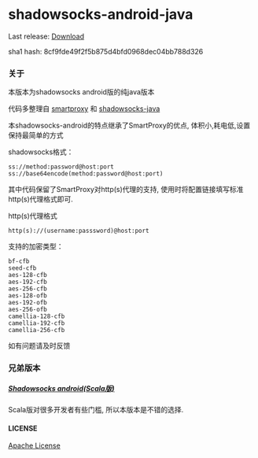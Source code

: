 # shadowsocks-android-java

Last release: [Download](https://github.com/dawei101/shadowsocks-android-java/releases/download/1.0/shadowsocks-vpnmore1.0.apk)

sha1 hash: 8cf9fde49f2f5b875d4bfd0968dec04bb788d326

### 关于

本版本为shadowsocks android版的纯java版本

代码多整理自 [smartproxy](https://github.com/hedaode/SmartProxy) 和 [shadowsocks-java](https://github.com/blakey22/shadowsocks-java)

本shadowsocks-android的特点继承了SmartProxy的优点, 体积小,耗电低,设置保持最简单的方式

shadowsocks格式：

```
ss://method:password@host:port
ss://base64encode(method:password@host:port)
```

其中代码保留了SmartProxy对http(s)代理的支持, 使用时将配置链接填写标准http(s)代理格式即可.

http(s)代理格式
```
http(s)://(username:passsword)@host:port
```
支持的加密类型：
```
bf-cfb
seed-cfb
aes-128-cfb
aes-192-cfb
aes-256-cfb
aes-128-ofb
aes-192-ofb
aes-256-ofb
camellia-128-cfb
camellia-192-cfb
camellia-256-cfb
```

如有问题请及时反馈

### 兄弟版本

##### [Shadowsocks android(Scala版)](https://github.com/shadowsocks/shadowsocks-android)

Scala版对很多开发者有些门槛, 所以本版本是不错的选择.


#### LICENSE

[Apache License](./LICENSE)



